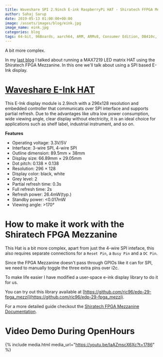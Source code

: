 ```yaml
---
title: Waveshare SPI 2.9inch E-ink RaspberryPi HAT - Shiratech FFPGA Mezzanine and RPi HAts Pt. 2
author: Sahaj Sarup
date: 2019-05-13 01:00:00+00:00
image: /assets/images/blog/eink.jpg
image_name: eink.jpg
categories: blog
tags: 64-bit, 96Boards, aarch64, ARM, ARMv8, Consumer Edition, DB410c, dragonboard410c, Linaro, Linux, fedora, arm64, aarch64, rock960, FPGA, raspberry pi, arduino, shild, hat
---
```


A bit more complex.

In my [last blog](https://www.96boards.org/blog/max7219-shiratech-fpga/) I talked about running a MAX7219 LED matrix HAT using the Shiratech FPGA Mezzanine. In this one we'll talk about using a SPI based E-Ink display.

# [Waveshare E-Ink HAT](https://www.waveshare.com/2.9inch-e-paper-module.htm)

This E-Ink display module is 2.9inch with a 296x128 resolution and embedded controller that communicats over SPI interface and supports partial refresh.
Due to the advantages like ultra low power consumption, wide viewing angle, clear display without electricity, it is an ideal choice for applications such as shelf label, industrial instrument, and so on.

**Features**

- Operating voltage: 3.3V/5V
- Interface: 3-wire SPI, 4-wire SPI
- Outline dimension: 89.5mm × 38mm
- Display size: 66.89mm × 29.05mm
- Dot pitch: 0.138 × 0.138
- Resolution: 296 × 128
- Display color: black, white
- Grey level: 2
- Partial refresh time: 0.3s
- Full refresh time: 2s
- Refresh power: 26.4mW(typ.)
- Standby power: <0.017mW
- Viewing angle: >170°

# How to make it work with the Shiratech FPGA Mezzanine

This Hat is a bit more complex, apart from just the 4-wire SPI inteface, this also requires separate connections for a `Reset Pin`, a `Busy Pin` and a `DC Pin`.

Since the FPGA Mezzanine doesn't pass through GPIOs like it can for SPI, we need to manually toggle the three extra pins over i2c.

To make life easier I have modified a user-space e-ink display library to do it for us.

You can try out this library available at [https://github.com/ric96/edp-29-fpga_mezzi](https://github.com/ric96/edp-29-fpga_mezzi).

For a more detailed guide checkout the [Shiratech FPGA Mezzanine Documentation](https://www.96boards.org/documentation/mezzanine/shiratech-fpga/guides/).

# Video Demo During OpenHours

{% include media.html media_url="https://youtu.be/IaAZmscX6Xc?t=1786" %}
